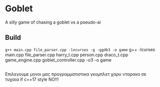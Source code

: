 # Goblet

A silly game of chasing a goblet vs a pseudo-ai

## Build


`g++ main.cpp file_parser.cpp -lncurses -g -ggdb3 -o game`
g++ -lcurses main.cpp file_parser.cpp harry_t.cpp person.cpp draco_t.cpp game_engine.cpp goblet_controller.cpp -o3 -o game

## 

Επιλεγουμε μονοι μας προγραμματιστικα γκομπλετ χαρυ νταρακο σε τυχαια
if c++17 style NO!!!
